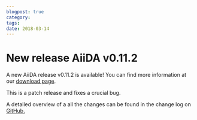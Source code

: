 ```yaml
---
blogpost: true
category:
tags:
date: 2018-03-14
---
```


# New release AiiDA v0.11.2

A new AiiDA release v0.11.2 is available! You can find more information at our [download page](http://www.aiida.net/download/).

This is a patch release and fixes a crucial bug.

A detailed overview of a all the changes can be found in the change log on [GitHub.](https://github.com/aiidateam/aiida_core/blob/v0.11.2/CHANGELOG.md)
